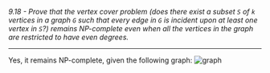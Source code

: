 *9.18 - Prove that the vertex cover problem (does there exist a subset `S` of `k` vertices in a graph `G` such that every edge in `G` is incident upon at least one vertex in `S`?) remains NP-complete even when all the vertices in the graph are restricted to have even degrees.*
***
Yes, it remains NP-complete, given the following graph:
![graph](https://github.com/jonathantorres/adm/blob/master/ch9/img/9-18.jpg)
